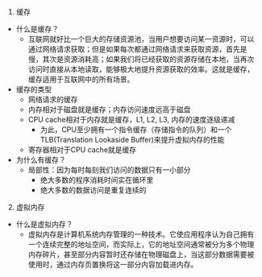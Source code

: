 1. 缓存
- 什么是缓存？
	- 互联网就好比一个巨大的存储资源池，当用户想要访问某一资源时，可以通过网络请求获取；但是如果每次都通过网络请求来获取资源，首先是慢，其次是资源消耗高；如果我们将已经获取的资源存储在本地，当再次访问时直接从本地读取，能够极大地提升资源获取的效率。这就是缓存，缓存适用于互联网中的所有场景。
- 缓存的类型
	- 网络请求的缓存
	- 内存相对于磁盘就是缓存；内存访问速度远高于磁盘
	- CPU cache相对于内存就是缓存，L1, L2, L3, 内存的速度逐级递减
		- 为此，CPU至少拥有一个指令缓存（存储指令的队列）和一个TLB(Translation Lookaside Buffer)来提升虚拟内存的性能
	- 寄存器相对于CPU cache就是缓存
- 为什么有缓存？
	- 局部性：因为每时每刻我们访问的数据只有一小部分
		- 绝大多数的程序消耗时间实在循环里
		- 绝大多数的数据访问是重复连续的

2. 虚拟内存
- 什么是虚拟内存？
	- 虚拟内存是计算机系统内存管理的一种技术。它使应用程序认为自己拥有一个连续完整的地址空间，而实际上，它的地址空间通常被分为多个物理内存碎片，甚至部分内容暂时还存储在物理磁盘上，当这部分数据需要被使用时，通过内存页置换将这一部分内容加载进内存。
